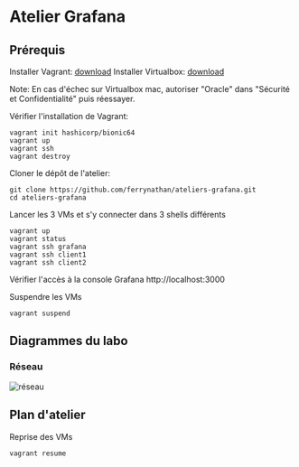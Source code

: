 # Atelier Grafana

## Prérequis

Installer Vagrant: [download](https://www.vagrantup.com/downloads)
Installer Virtualbox: [download](https://www.virtualbox.org/wiki/Downloads)

Note: En cas d'échec sur Virtualbox mac, autoriser "Oracle" dans "Sécurité et Confidentialité" puis réessayer.

Vérifier l'installation de Vagrant:
```console
vagrant init hashicorp/bionic64
vagrant up
vagrant ssh
vagrant destroy
```
Cloner le dépôt de l'atelier:
```console
git clone https://github.com/ferrynathan/ateliers-grafana.git
cd ateliers-grafana
```
Lancer les 3 VMs et s'y connecter dans 3 shells différents
```console
vagrant up
vagrant status
vagrant ssh grafana
vagrant ssh client1
vagrant ssh client2
```

Vérifier l'accès à la console Grafana http://localhost:3000

Suspendre les VMs

```console
vagrant suspend
```

## Diagrammes du labo

### Réseau

![réseau](https://i.imgur.com/e0TLptU.png)

## Plan d'atelier

Reprise des VMs

```console
vagrant resume
```





